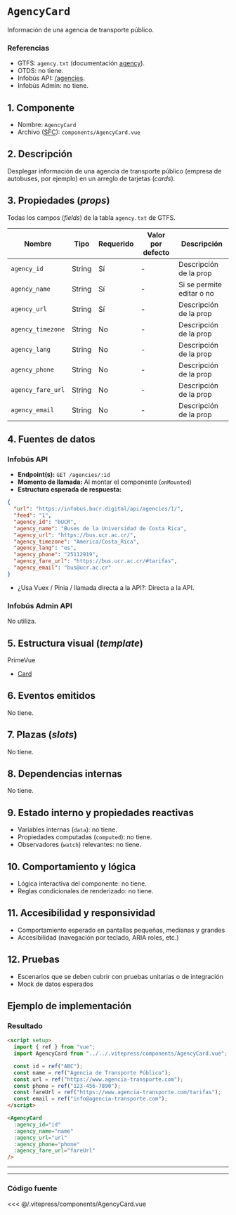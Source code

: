 # `AgencyCard`

Información de una agencia de transporte público.

### Referencias

- GTFS: `agency.txt` (documentación [agency](https://gtfs.org/documentation/schedule/reference/#agencytxt)).
- OTDS: no tiene.
- Infobús API: [/agencies](https://infobus.bucr.digital/api/agencies/).
- Infobús Admin: no tiene.

## 1. Componente

- Nombre: `AgencyCard`
- Archivo ([SFC](https://vuejs.org/guide/scaling-up/sfc)): `components/AgencyCard.vue`

## 2. Descripción

Desplegar información de una agencia de transporte público (empresa de autobuses, por ejemplo) en un arreglo de tarjetas (_cards_).

## 3. Propiedades (_props_)

Todas los campos (_fields_) de la tabla `agency.txt` de GTFS.

| Nombre            | Tipo   | Requerido | Valor por defecto | Descripción               |
| ----------------- | ------ | --------- | ----------------- | ------------------------- |
| `agency_id`       | String | Sí        | -                 | Descripción de la prop    |
| `agency_name`     | String | Sí        | -                 | Si se permite editar o no |
| `agency_url`      | String | Sí        | -                 | Descripción de la prop    |
| `agency_timezone` | String | No        | -                 | Descripción de la prop    |
| `agency_lang`     | String | No        | -                 | Descripción de la prop    |
| `agency_phone`    | String | No        | -                 | Descripción de la prop    |
| `agency_fare_url` | String | No        | -                 | Descripción de la prop    |
| `agency_email`    | String | No        | -                 | Descripción de la prop    |

## 4. Fuentes de datos

### Infobús API

- **Endpoint(s):** `GET /agencies/:id`
- **Momento de llamada:** Al montar el componente (`onMounted`)
- **Estructura esperada de respuesta:**

```json
{
  "url": "https://infobus.bucr.digital/api/agencies/1/",
  "feed": "1",
  "agency_id": "bUCR",
  "agency_name": "Buses de la Universidad de Costa Rica",
  "agency_url": "https://bus.ucr.ac.cr/",
  "agency_timezone": "America/Costa_Rica",
  "agency_lang": "es",
  "agency_phone": "25112919",
  "agency_fare_url": "https://bus.ucr.ac.cr/#tarifas",
  "agency_email": "bus@ucr.ac.cr"
}
```

- ¿Usa Vuex / Pinia / llamada directa a la API?: Directa a la API.

### Infobús Admin API

No utiliza.

## 5. Estructura visual (_template_)

PrimeVue

- [Card](https://primevue.org/card/)

## 6. Eventos emitidos

No tiene.

## 7. Plazas (_slots_)

No tiene.

## 8. Dependencias internas

No tiene.

## 9. Estado interno y propiedades reactivas

- Variables internas (`data`): no tiene.
- Propiedades computadas (`computed`): no tiene.
- Observadores (`watch`) relevantes: no tiene.

## 10. Comportamiento y lógica

- Lógica interactiva del componente: no tiene.
- Reglas condicionales de renderizado: no tiene.

## 11. Accesibilidad y responsividad

- Comportamiento esperado en pantallas pequeñas, medianas y grandes
- Accesibilidad (navegación por teclado, ARIA roles, etc.)

## 12. Pruebas

- Escenarios que se deben cubrir con pruebas unitarias o de integración
- Mock de datos esperados

## Ejemplo de implementación

### Resultado

```html
<script setup>
  import { ref } from "vue";
  import AgencyCard from "../../.vitepress/components/AgencyCard.vue";

  const id = ref("ABC");
  const name = ref("Agencia de Transporte Público");
  const url = ref("https://www.agencia-transporte.com");
  const phone = ref("123-456-7890");
  const fareUrl = ref("https://www.agencia-transporte.com/tarifas");
  const email = ref("info@agencia-transporte.com");
</script>

<AgencyCard
  :agency_id="id"
  :agency_name="name"
  :agency_url="url"
  :agency_phone="phone"
  :agency_fare_url="fareUrl"
/>
```

<script setup>
  import { ref } from "vue";
  import AgencyCard from "../../.vitepress/components/AgencyCard.vue";

  const id = ref("ABC");
  const name = ref("Agencia de Transporte Público");
  const url = ref("https://www.agencia-transporte.com");
  const phone = ref("123-456-7890");
  const fareUrl = ref("https://www.agencia-transporte.com/tarifas");
  const email = ref("info@agencia-transporte.com");
</script>

---

<AgencyCard
  :agency_id="id"
  :agency_name="name"
  :agency_url="url"
  :agency_phone="phone"
  :agency_fare_url="fareUrl"
/>

---

### Código fuente

<<< @/.vitepress/components/AgencyCard.vue
